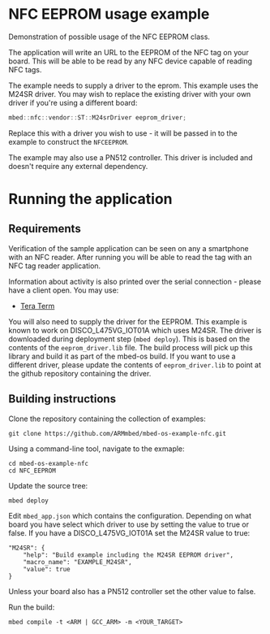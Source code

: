 # NFC EEPROM usage example

Demonstration of possible usage of the NFC EEPROM class. 

The application will write an URL to the EEPROM of the NFC tag on your board. This will be able to be read by any NFC device capable of reading NFC tags.

The example needs to supply a driver to the eprom. This example uses the M24SR driver. You may wish to replace the existing driver with your own driver if you're using a different board:

```c++
mbed::nfc::vendor::ST::M24srDriver eeprom_driver;
```

Replace this with a driver you wish to use - it will be passed in to the example to construct the `NFCEEPROM`.

The example may also use a PN512 controller. This driver is included and doesn't require any external dependency.

# Running the application

## Requirements

Verification of the sample application can be seen on any a smartphone with an NFC reader. After running you will be able to read the tag with an NFC tag reader application.

Information about activity is also printed over the serial connection - please have a client open. You may use:

- [Tera Term](https://ttssh2.osdn.jp/index.html.en)

You will also need to supply the driver for the EEPROM. This example is known to work on DISCO_L475VG_IOT01A which uses M24SR. The driver is downloaded during deployment step (`mbed deploy`). This is based on the contents of the `eeprom_driver.lib` file. The build process will pick up this library and build it as part of the mbed-os build. If you want to use a different driver, please update the contents of `eeprom_driver.lib` to point at the github repository containing the driver.

## Building instructions

Clone the repository containing the collection of examples:

```
git clone https://github.com/ARMmbed/mbed-os-example-nfc.git
```

Using a command-line tool, navigate to the exmaple:

```
cd mbed-os-example-nfc
cd NFC_EEPROM
```

Update the source tree:

```
mbed deploy
```

Edit `mbed_app.json` which contains the configuration. Depending on what board you have select which driver to use by setting the value to true or false. If you have a DISCO_L475VG_IOT01A set the M24SR value to true:
```
"M24SR": {
    "help": "Build example including the M24SR EEPROM driver",
    "macro_name": "EXAMPLE_M24SR",
    "value": true
}
```

Unless your board also has a PN512 controller set the other value to false.

Run the build:

```
mbed compile -t <ARM | GCC_ARM> -m <YOUR_TARGET>
```

